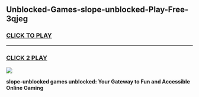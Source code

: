 
## Unblocked-Games-slope-unblocked-Play-Free-3qjeg
<h3>
<a href="https://premium76.site?title=slope-unblocked&ref=23A">CLICK TO PLAY</a></h3>
<hr>

<h3>
<a href="https://premium76.site?title=slope-unblocked&ref=23A">CLICK 2 PLAY</a>
  
</h3>

<a href="https://premium76.site?title=slope-unblocked&ref=23A"><img src="https://clearcache.store/games.png"></a>


**slope-unblocked games unblocked: Your Gateway to Fun and Accessible Online Gaming**

